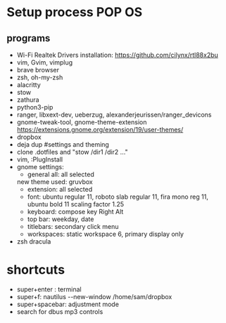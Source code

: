 # Setup process POP OS

## programs 
- Wi-Fi Realtek Drivers installation: https://github.com/cilynx/rtl88x2bu
- vim, Gvim, vimplug
- brave browser 
- zsh, oh-my-zsh 
- alacritty
- stow
- zathura 
- python3-pip
- ranger, libxext-dev, ueberzug, alexanderjeurissen/ranger_devicons
- gnome-tweak-tool, gnome-theme-extension https://extensions.gnome.org/extension/19/user-themes/
- dropbox
- deja dup
#settings and theming
- clone .dotfiles and "stow /dir1 /dir2 ..." 
- vim, :PlugInstall
- gnome settings: 
	- general all: all selected
	<!--- apparence: dracula in all possible fields--> new theme used:
	gruvbox
	- extension: all selected
	- font: ubuntu regular 11, roboto slab regular 11, fira mono reg 11, ubuntu bold 11
		scaling factor 1.25
	- keyboard: compose key Right Alt
	- top bar: weekday, date
	- titlebars: secondary click menu
	- workspaces: static workspace 6, primary display only
- zsh dracula

# shortcuts 
- super+enter : terminal
- super+f: nautilus --new-window /home/sam/dropbox
- super+spacebar: adjustment mode
- search for dbus mp3 controls 
